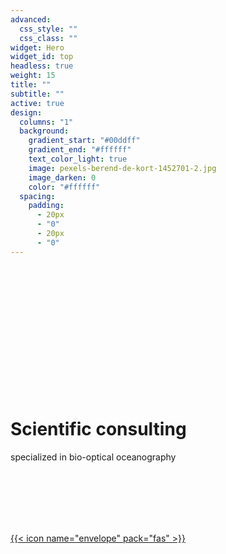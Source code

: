 ```yaml
---
advanced:
  css_style: ""
  css_class: ""
widget: Hero
widget_id: top
headless: true
weight: 15
title: ""
subtitle: ""
active: true
design:
  columns: "1"
  background:
    gradient_start: "#00ddff"
    gradient_end: "#ffffff"
    text_color_light: true
    image: pexels-berend-de-kort-1452701-2.jpg
    image_darken: 0
    color: "#ffffff"
  spacing:
    padding:
      - 20px
      - "0"
      - 20px
      - "0"
---
```

# <br>

# <br>

# <br>

# **Scientific consulting**

specialized in bio-optical oceanography
<br>
<br>

<br>

<br>

<br>

<br>

[{{< icon name="envelope" pack="fas" >}}](/#contact)